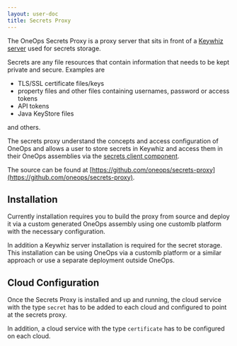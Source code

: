 ```yaml
---
layout: user-doc
title: Secrets Proxy
---
```


The OneOps Secrets Proxy is a proxy server that sits in front of a
[Keywhiz server](https://square.github.io/keywhiz/)
used for secrets storage. 

Secrets are any file resources that contain information that needs to be kept
private and secure. Examples are 

- TLS/SSL certificate files/keys
- property files and other files containing usernames, password or access tokens
- API tokens
- Java KeyStore files

and others.

The secrets proxy understand the concepts and access configuration
of OneOps and allows a user to store secrets in Keywhiz and access them in
their OneOps assemblies via the
[secrets client component](../design/secrets-client-component.html).

The source can be found at
[https://github.com/oneops/secrets-proxy](https://github.com/oneops/secrets-proxy).

## Installation

Currently installation requires you to build the proxy from source and deploy it
via a custom generated OneOps assembly using one customlb platform with the
necessary configuration.

In addition a Keywhiz server installation is required for the secret
storage. This installation can be using OneOps via a customlb platform or a
similar approach or use a separate deployment outside OneOps.

## Cloud Configuration

Once the Secrets Proxy is installed and up and running, the cloud service with
the type `secret` has to be added to each cloud and configured to point at the
secrets proxy.

In addition, a cloud service with the type `certificate` has to be configured on
each cloud.
